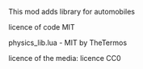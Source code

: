 This mod adds library for automobiles

licence of code
MIT

physics_lib.lua - MIT by TheTermos

licence of the media:
licence CC0
